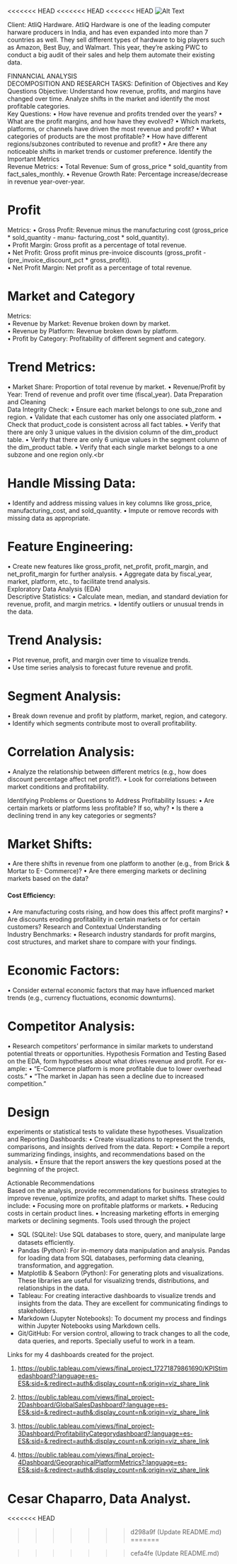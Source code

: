 <<<<<<< HEAD
<<<<<<< HEAD
<<<<<<< HEAD
![Alt Text](assets/finance.png)

Client: AtliQ Hardware.
AtliQ Hardware is one of the leading computer harware producers in India, and
has even expanded into more than 7 countries as well. They sell different types
of hardware to big players such as Amazon, Best Buy, and Walmart.
This year, they’re asking PWC to conduct a big audit of their sales and help
them automate their existing data.<br>

FINNANCIAL ANALYSIS<br>
DECOMPOSITION AND RESEARCH TASKS:
Definition of Objectives and Key Questions
Objective: Understand how revenue, profits, and margins have changed over time.
Analyze shifts in the market and identify the most profitable categories.<br>
Key Questions:
• How have revenue and profits trended over the years?
• What are the profit margins, and how have they evolved?
• Which markets, platforms, or channels have driven the most revenue and profit?
• What categories of products are the most profitable?
• How have different regions/subzones contributed to revenue and profit?
• Are there any noticeable shifts in market trends or customer preference.
Identify the Important Metrics<br>
Revenue Metrics:
• Total Revenue: Sum of gross_price * sold_quantity from fact_sales_monthly.
• Revenue Growth Rate: Percentage increase/decrease in revenue year-over-year.
# Profit
Metrics:
• Gross Profit: Revenue minus the manufacturing cost (gross_price * sold_quantity - manu-
facturing_cost * sold_quantity).<br>
• Profit Margin: Gross profit as a percentage of total revenue.<br>
• Net Profit: Gross profit minus pre-invoice discounts (gross_profit -
(pre_invoice_discount_pct * gross_profit)).<br>
• Net Profit Margin: Net profit as a percentage of total revenue.<br>
# Market and Category
Metrics:<br>
• Revenue by Market: Revenue broken down by market.<br>
• Revenue by Platform: Revenue broken down by platform.<br>
• Profit by Category: Profitability of different segment and category.<br>
# Trend Metrics:
• Market Share: Proportion of total revenue by market.
• Revenue/Profit by Year: Trend of revenue and profit over time (fiscal_year).
Data Preparation and Cleaning<br>
Data Integrity Check:
• Ensure each market belongs to one sub_zone and region.
• Validate that each customer has only one associated platform.
• Check that product_code is consistent across all fact tables.
• Verify that there are only 3 unique values in the division column of the dim_product table.
• Verify that there are only 6 unique values in the segment column of the dim_product table.
• Verify that each single market belongs to a one subzone and one region only.<br
# Handle Missing Data:<br>
• Identify and address missing values in key columns like gross_price, manufacturing_cost, and
sold_quantity.
• Impute or remove records with missing data as appropriate.
# Feature Engineering:
• Create new features like gross_profit, net_profit, profit_margin, and net_profit_margin for
further analysis.
• Aggregate data by fiscal_year, market, platform, etc., to facilitate trend analysis.<br>
Exploratory Data Analysis (EDA)<br>
Descriptive Statistics:
• Calculate mean, median, and standard deviation for revenue, profit, and margin metrics.
• Identify outliers or unusual trends in the data.<br>
# Trend Analysis:
• Plot revenue, profit, and margin over time to visualize trends.<br>
• Use time series analysis to forecast future revenue and profit.<br>
# Segment Analysis:
• Break down revenue and profit by platform, market, region, and category.<br>
• Identify which segments contribute most to overall profitability.<br>
# Correlation Analysis:
• Analyze the relationship between different metrics (e.g., how does discount percentage affect
net profit?).
• Look for correlations between market conditions and profitability.

Identifying Problems or Questions to Address Profitability Issues:
• Are certain markets or platforms less profitable? If so, why?
• Is there a declining trend in any key categories or segments?<br>
# Market Shifts:
• Are there shifts in revenue from one platform to another (e.g., from Brick & Mortar to E-
Commerce)?
• Are there emerging markets or declining markets based on the data? 
#### Cost Eﬀiciency:
• Are manufacturing costs rising, and how does this affect profit margins?
• Are discounts eroding profitability in certain markets or for certain customers?
Research and Contextual Understanding<br>
Industry Benchmarks:
• Research industry standards for profit margins, cost structures, and market share to compare
with your findings.<br>
# Economic Factors:
• Consider external economic factors that may have influenced market trends (e.g., currency
fluctuations, economic downturns).<br>
# Competitor Analysis:
• Research competitors’ performance in similar markets to understand potential threats or
opportunities.
Hypothesis Formation and Testing Based on the EDA, form hypotheses about what drives revenue and profit. For ex-
ample:
• “E-Commerce platform is more profitable due to lower overhead costs.”
• “The market in Japan has seen a decline due to increased competition.”<br>
# Design
experiments or statistical tests to validate these hypotheses.
Visualization and Reporting Dashboards:
• Create visualizations to represent the trends, comparisons, and insights derived from the data.
Report:
• Compile a report summarizing findings, insights, and recommendations based on the analysis.
• Ensure that the report answers the key questions posed at the beginning of the project.

Actionable Recommendations<br>
Based on the analysis, provide recommendations for business strategies to improve
revenue, optimize profits, and adapt to market shifts. These could include:
• Focusing more on profitable platforms or markets.
• Reducing costs in certain product lines.
• Increasing marketing efforts in emerging markets or declining segments.
Tools used through the project<br>
- SQL (SQLite): Use SQL databases to store, query, and manipulate large datasets
eﬀiciently.<br>
- Pandas (Python): For in-memory data manipulation and analysis. Pandas for loading
data from SQL databases, performing data cleaning, transformation, and aggregation.<br>
- Matplotlib & Seaborn (Python): For generating plots and visualizations. These
libraries are useful for visualizing trends, distributions, and relationships in the data.<br>
- Tableau: For creating interactive dashboards to visualize trends and insights from
the data. They are excellent for communicating findings to stakeholders.<br>
- Markdown (Jupyter Notebooks): To document my process and findings within
Jupyter Notebooks using Markdown cells.<br>
- Git/GitHub: For version control, allowing to track changes to all the code, data
queries, and reports. Specially useful to work in a team.<br>

Links for my 4 dashboards created for the project.<br>

1. https://public.tableau.com/views/final_project_17271879861690/KPIStimedashboard?:language=es-ES&:sid=&:redirect=auth&:display_count=n&:origin=viz_share_link<br>

2. https://public.tableau.com/views/final_project-2Dashboard/GlobalSalesDashboard?:language=es-ES&:sid=&:redirect=auth&:display_count=n&:origin=viz_share_link<br>

3. https://public.tableau.com/views/final_project-3Dashboard/ProfitabilityCategorydashboard?:language=es-ES&:sid=&:redirect=auth&:display_count=n&:origin=viz_share_link<br>

4. https://public.tableau.com/views/final_project-4Dashboard/GeographicalPlatformMetrics?:language=es-ES&:sid=&:redirect=auth&:display_count=n&:origin=viz_share_link<br>

Cesar Chaparro, Data Analyst.
=======

<<<<<<< HEAD

>>>>>>> d298a9f (Update README.md)
=======

>>>>>>> cefa4fe (Update README.md)
